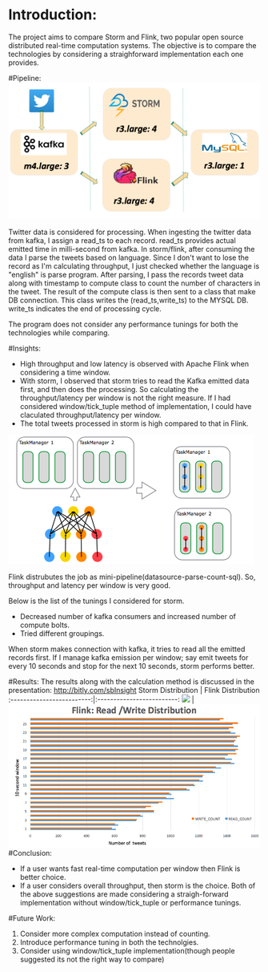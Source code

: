 

# Introduction: 
The project aims to compare Storm and Flink, two popular open source distributed real-time computation systems. The objective is to compare the technologies by considering a straighforward implementation each one provides.

#Pipeline:
![GitHub Logo](/images/pipeline.png)

Twitter data is considered for processing. When ingesting the twitter data from kafka, I assign a read_ts to each record.
read_ts provides actual emitted time in milli-second from kafka. In storm/flink, after consuming the data I parse the tweets based on language. Since I don't want to lose the record as I'm calculating throughput, I just checked whether the language is "english" is parse program. After parsing, I pass the records tweet data along with timestamp to compute class to count the number of characters in the tweet. The result of the compute class is then sent to a class that make DB connection. This class writes the (read_ts,write_ts) to the MYSQL DB. write_ts indicates the end of processing cycle.

The program does not consider any performance tunings for both the technologies while comparing.

#Insights:
* High throughput and low latency is observed with Apache Flink when considering a time window.
* With storm, I observed that storm tries to read the Kafka emitted data first, and then does the processing. So calculating the throughput/latency per window is not the right measure.
If I had considered window/tick_tuple method of implementation, I could have claculated throughput/latency per window.
* The total tweets processed in storm is high compared to that in Flink.

![GitHub Logo](/images/flink_job_scheduling.png)

Flink distrubutes the job as mini-pipeline(datasource-parse-count-sql). So, throughput and latency per window is very good.

Below is the list of the tunings I considered for storm.
* Decreased number of kafka consumers and increased number of compute bolts.
* Tried different groupings.

When storm makes connection with kafka, it tries to read all the emitted records first. If I manage kafka emission per window; say emit tweets for every 10 seconds and stop for the next 10 seconds, storm performs better.

#Results:
The results along with the calculation method is discussed in the presentation: http://bitly.com/sbInsight
Storm Distribution             |  Flink Distribution
:-------------------------:|:-------------------------:
![](/images/storm_distribution.png)  |  ![](/images/flink_distribution.png)
#Conclusion:
* If a user wants fast real-time computation per window then Flink is better choice.
* If a user considers overall throughput, then storm is the choice.
Both of the above suggestions are made considering a straigh-forward implementation without window/tick_tuple or performance tunings.

#Future Work:
1. Consider more complex computation instead of counting.
2. Introduce performance tuning in both the technolgies.
3. Consider using window/tick_tuple implementation(though people suggested its not the right way to compare)



